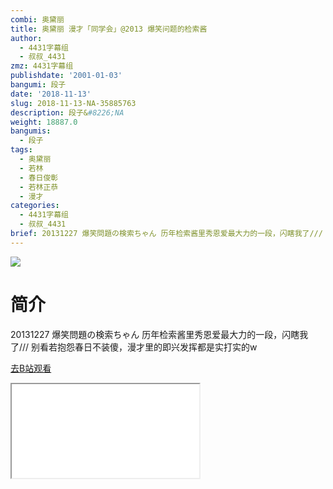 ```yaml
---
combi: 奥黛丽
title: 奥黛丽 漫才「同学会」@2013 爆笑问题的检索酱
author:
  - 4431字幕组
  - 叔叔_4431
zmz: 4431字幕组
publishdate: '2001-01-03'
bangumi: 段子
date: '2018-11-13'
slug: 2018-11-13-NA-35885763
description: 段子&#8226;NA
weight: 18887.0
bangumis:
  - 段子
tags:
  - 奥黛丽
  - 若林
  - 春日俊彰
  - 若林正恭
  - 漫才
categories:
  - 4431字幕组
  - 叔叔_4431
brief: 20131227 爆笑問題の検索ちゃん 历年检索酱里秀恩爱最大力的一段，闪瞎我了/// 别看若抱怨春日不装傻，漫才里的即兴发挥都是实打实的w
---
```

![](https://i.imgur.com/fiSchDL.jpg)
# 简介  
20131227 爆笑問題の検索ちゃん
历年检索酱里秀恩爱最大力的一段，闪瞎我了///
别看若抱怨春日不装傻，漫才里的即兴发挥都是实打实的w  

[去B站观看](https://www.bilibili.com/video/av35885763/)
<div class ="resp-container"><iframe class="testiframe" src="//player.bilibili.com/player.html?aid=35885763"", scrolling="no", allowfullscreen="true" > </iframe></div> 
